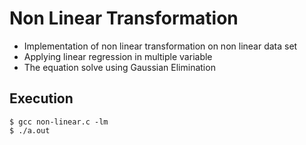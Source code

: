 # Non Linear Transformation
* Implementation of non linear transformation on non linear data set
* Applying linear regression in multiple variable
* The equation solve using Gaussian Elimination 

## Execution
`$ gcc non-linear.c -lm`  
`$ ./a.out`
